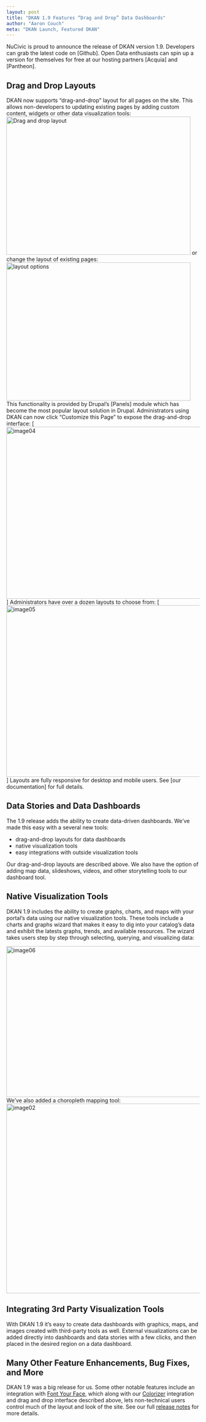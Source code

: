 ```yaml
---
layout: post
title: "DKAN 1.9 Features “Drag and Drop” Data Dashboards"
author: "Aaron Couch"
meta: "DKAN Launch, Featured DKAN"
---
```


NuCivic is proud to announce the release of DKAN version 1.9. Developers can grab the latest code on [Github]. Open Data enthusiasts can spin up a version for themselves for free at our hosting partners [Acquia] and [Pantheon].

Drag and Drop Layouts
---------------------

DKAN now supports “drag-and-drop” layout for all pages on the site. This allows non-developers to updating existing pages by adding custom content, widgets or other data visualization tools:<img src="http://www.nucivic.com/wp-content/uploads/2015/10/image03.gif" alt="Drag and drop layout" class="alignnone size-full wp-image-3327" width="480" height="360" /> or change the layout of existing pages: <img src="http://www.nucivic.com/wp-content/uploads/2015/10/image01.gif" alt="layout options" class="alignnone size-full wp-image-3328" width="480" height="360" /> This functionality is provided by Drupal’s [Panels] module which has become the most popular layout solution in Drupal. Administrators using DKAN can now click “Customize this Page” to expose the drag-and-drop interface: [<img src="http://www.nucivic.com/wp-content/uploads/2015/10/image04-1024x651.png" alt="image04" class="alignnone wp-image-3329" width="705" height="448" />] Administrators have over a dozen layouts to choose from: [<img src="http://www.nucivic.com/wp-content/uploads/2015/10/image05-1024x651.png" alt="image05" class="alignnone wp-image-3330" width="703" height="447" />] Layouts are fully responsive for desktop and mobile users. See [our documentation] for full details.

Data Stories and Data Dashboards
--------------------------------

The 1.9 release adds the ability to create data-driven dashboards. We’ve made this easy with a several new tools:

-   drag-and-drop layouts for data dashboards
-   native visualization tools
-   easy integrations with outside visualization tools

Our drag-and-drop layouts are described above. We also have the option of adding map data, slideshows, videos, and other storytelling tools to our dashboard tool.

Native Visualization Tools
--------------------------

DKAN 1.9 includes the ability to create graphs, charts, and maps with your portal’s data using our native visualization tools. These tools include a charts and graphs wizard that makes it easy to dig into your catalog’s data and exhibit the latests graphs, trends, and available resources. The wizard takes users step by step through selecting, querying, and visualizing data: 

[<img src="http://www.nucivic.com/wp-content/uploads/2015/10/image06.png" alt="image06" class="alignnone wp-image-3331" width="710" height="393" />] We’ve also added a choropleth mapping tool: [<img src="http://www.nucivic.com/wp-content/uploads/2015/10/image02-1024x757.png" alt="image02" class="alignnone wp-image-3332" width="668" height="494" />]

Integrating 3rd Party Visualization Tools
-----------------------------------------

With DKAN 1.9 it’s easy to create data dashboards with graphics, maps, and images created with third-party tools as well. External visualizations can be added directly into dashboards and data stories with a few clicks, and then placed in the desired region on a data dashboard.

Many Other Feature Enhancements, Bug Fixes, and More
----------------------------------------------------

DKAN 1.9 was a big release for us. Some other notable features include an integration with [Font Your Face], which along with our [Colorizer] integration and drag and drop interface described above, lets non-technical users control much of the layout and look of the site. See our full [release notes] for more details.

  [<img src="http://www.nucivic.com/wp-content/uploads/2015/10/image06.png" alt="image06" class="alignnone wp-image-3331" width="710" height="393" />]: http://www.nucivic.com/wp-content/uploads/2015/10/image06.png
  [<img src="http://www.nucivic.com/wp-content/uploads/2015/10/image02-1024x757.png" alt="image02" class="alignnone wp-image-3332" width="668" height="494" />]: http://www.nucivic.com/wp-content/uploads/2015/10/image02.png
  [Font Your Face]: https://www.drupal.org/project/fontyourface
  [Colorizer]: http://docs.getdkan.com/dkan-documentation/dkan-users/custom-appearance#Color_scheme
  [release notes]: https://github.com/NuCivic/dkan/releases/tag/7.x-1.9
